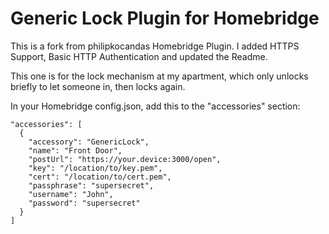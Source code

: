 # Generic Lock Plugin for Homebridge

This is a fork from philipkocandas Homebridge Plugin.
I added HTTPS Support, Basic HTTP Authentication and updated the Readme.

This one is for the lock mechanism at my apartment, which only unlocks briefly to let someone in, then locks again.

In your Homebridge config.json, add this to the "accessories" section:

```
"accessories": [
  {
    "accessory": "GenericLock",
    "name": "Front Door",
    "postUrl": "https://your.device:3000/open",
    "key": "/location/to/key.pem",
    "cert": "/location/to/cert.pem",
    "passphrase": "supersecret",
    "username": "John",
    "password": "supersecret"
  }
]
```
